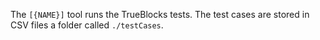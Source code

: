 The `[{NAME}]` tool runs the TrueBlocks tests. The test cases are stored in CSV files a folder
called `./testCases`.
